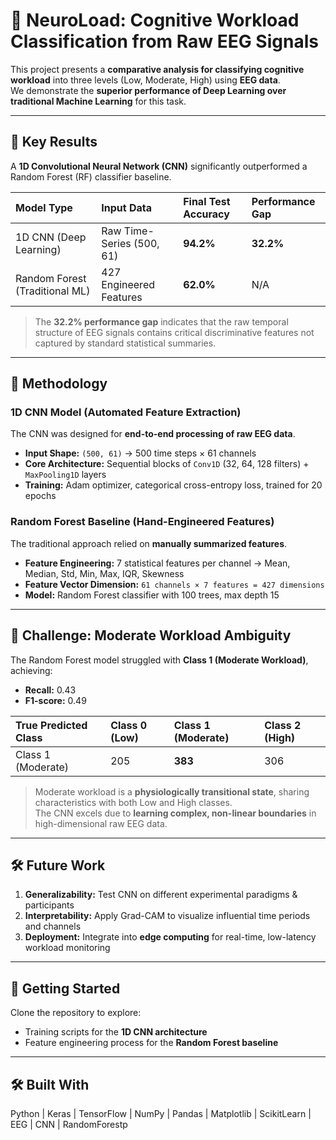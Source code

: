 # 🧠 NeuroLoad: Cognitive Workload Classification from Raw EEG Signals

This project presents a **comparative analysis for classifying cognitive workload** into three levels (Low, Moderate, High) using **EEG data**.  
We demonstrate the **superior performance of Deep Learning over traditional Machine Learning** for this task.

---

## 🥇 Key Results

A **1D Convolutional Neural Network (CNN)** significantly outperformed a Random Forest (RF) classifier baseline.

| Model Type | Input Data | Final Test Accuracy | Performance Gap |
| :--- | :--- | :--- | :--- |
| 1D CNN (Deep Learning) | Raw Time-Series (500, 61) | **94.2%** | **32.2%** |
| Random Forest (Traditional ML) | 427 Engineered Features | **62.0%** | N/A |

> The **32.2% performance gap** indicates that the raw temporal structure of EEG signals contains critical discriminative features not captured by standard statistical summaries.

---

## 🔬 Methodology

### 1D CNN Model (Automated Feature Extraction)

The CNN was designed for **end-to-end processing of raw EEG data**.

- **Input Shape:** `(500, 61)` → 500 time steps × 61 channels  
- **Core Architecture:** Sequential blocks of `Conv1D` (32, 64, 128 filters) + `MaxPooling1D` layers  
- **Training:** Adam optimizer, categorical cross-entropy loss, trained for 20 epochs  

### Random Forest Baseline (Hand-Engineered Features)

The traditional approach relied on **manually summarized features**.

- **Feature Engineering:** 7 statistical features per channel → Mean, Median, Std, Min, Max, IQR, Skewness  
- **Feature Vector Dimension:** `61 channels × 7 features = 427 dimensions`  
- **Model:** Random Forest classifier with 100 trees, max depth 15  

---

## 🚧 Challenge: Moderate Workload Ambiguity

The Random Forest model struggled with **Class 1 (Moderate Workload)**, achieving:

- **Recall:** 0.43  
- **F1-score:** 0.49  

| True Predicted Class | Class 0 (Low) | Class 1 (Moderate) | Class 2 (High) |
| :--- | :--- | :--- | :--- |
| Class 1 (Moderate) | 205 | **383** | 306 |

> Moderate workload is a **physiologically transitional state**, sharing characteristics with both Low and High classes.  
> The CNN excels due to **learning complex, non-linear boundaries** in high-dimensional raw EEG data.

---

## 🛠️ Future Work

1. **Generalizability:** Test CNN on different experimental paradigms & participants  
2. **Interpretability:** Apply Grad-CAM to visualize influential time periods and channels  
3. **Deployment:** Integrate into **edge computing** for real-time, low-latency workload monitoring

---

## 🚀 Getting Started

Clone the repository to explore:

- Training scripts for the **1D CNN architecture**  
- Feature engineering process for the **Random Forest baseline**  

---

## 🛠️ Built With

Python | Keras | TensorFlow | NumPy | Pandas | Matplotlib | ScikitLearn | EEG | CNN | RandomForestp
